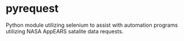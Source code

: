 # pyrequest
Python module utilizing selenium to assist with automation programs utilizing NASA AppEARS satalite data requests.
